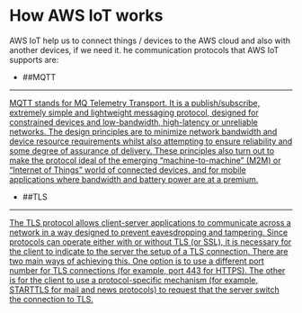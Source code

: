 # How AWS IoT works

AWS IoT help us to connect things / devices to the AWS cloud and also with another devices, if we need it. he communication protocols that AWS IoT supports are:

* ##MQTT


---


[MQTT stands for MQ Telemetry Transport. It is a publish/subscribe, extremely simple and lightweight messaging protocol, designed for constrained devices and low-bandwidth, high-latency or unreliable networks. The design principles are to minimize network bandwidth and device resource requirements whilst also attempting to ensure reliability and some degree of assurance of delivery. These principles also turn out to make the protocol ideal of the emerging “machine-to-machine” (M2M) or “Internet of Things” world of connected devices, and for mobile applications where bandwidth and battery power are at a premium.
](http://mqtt.org/faq)




* ##TLS


---

[The TLS protocol allows client-server applications to communicate across a network in a way designed to prevent eavesdropping and tampering.
Since protocols can operate either with or without TLS (or SSL), it is necessary for the client to indicate to the server the setup of a TLS connection. There are two main ways of achieving this. One option is to use a different port number for TLS connections (for example, port 443 for HTTPS). The other is for the client to use a protocol-specific mechanism (for example, STARTTLS for mail and news protocols) to request that the server switch the connection to TLS.
](https://en.wikipedia.org/wiki/Transport_Layer_Security)


